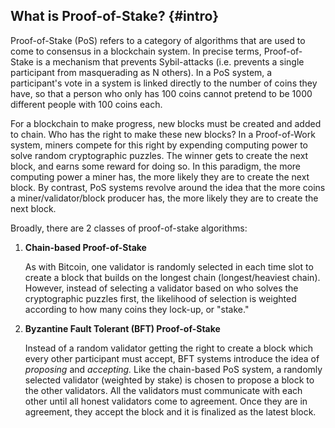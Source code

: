 ## What is Proof-of-Stake? {#intro}

Proof-of-Stake (PoS) refers to a category of algorithms that are used to come to consensus in a blockchain system. In precise terms, Proof-of-Stake is a mechanism that prevents Sybil-attacks (i.e. prevents a single participant from masquerading as N others). In a PoS system, a participant's vote in a system is linked directly to the number of coins they have, so that a person who only has 100 coins cannot pretend to be 1000 different people with 100 coins each.

For a blockchain to make progress, new blocks must be created and added to chain. Who has the right to make these new blocks? In a Proof-of-Work system, miners compete for this right by expending computing power to solve random cryptographic puzzles. The winner gets to create the next block, and earns some reward for doing so. In this paradigm, the more computing power a miner has, the more likely they are to create the next block. By contrast, PoS systems revolve around the idea that the more coins a miner/validator/block producer has, the more likely they are to create the next block. 

Broadly, there are 2 classes of proof-of-stake algorithms:

1. **Chain-based Proof-of-Stake**

    As with Bitcoin, one validator is randomly selected in each time slot to create a block that builds on the longest chain (longest/heaviest chain). However, instead of selecting a validator based on who solves the cryptographic puzzles first, the likelihood of selection is weighted according to how many coins they lock-up, or "stake."

2. **Byzantine Fault Tolerant (BFT) Proof-of-Stake**

    Instead of a random validator getting the right to create a block which every other participant must accept, BFT systems introduce the idea of *proposing* and *accepting.* Like the chain-based PoS system, a randomly selected validator (weighted by stake) is chosen to propose a block to the other validators. All the validators must communicate with each other until all honest validators come to agreement. Once they are in agreement, they accept the block and it is finalized as the latest block. 